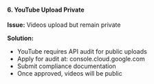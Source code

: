 #### 6. YouTube Upload Private

**Issue:** Videos upload but remain private

**Solution:**
- YouTube requires API audit for public uploads
- Apply for audit at: console.cloud.google.com
- Submit compliance documentation
- Once approved, videos will be public
